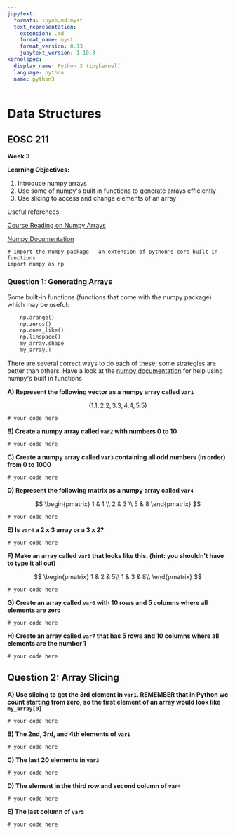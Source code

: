 ```yaml
---
jupytext:
  formats: ipynb,md:myst
  text_representation:
    extension: .md
    format_name: myst
    format_version: 0.13
    jupytext_version: 1.10.3
kernelspec:
  display_name: Python 3 (ipykernel)
  language: python
  name: python3
---
```


# Data Structures

## EOSC 211

**Week 3**

**Learning Objectives:**  
1. Introduce numpy arrays
2. Use some of numpy's built in functions to generate arrays efficiently
2. Use slicing to access and change elements of an array 

Useful references:

[Course Reading on Numpy Arrays](https://phaustin.github.io/Problem-Solving-with-Python/NumPy-and-Arrays/Introduction.html)

[Numpy Documentation](https://numpy.org/doc/stable/reference/generated/numpy.array.html)

```{code-cell} ipython3
# import the numpy package - an extension of python's core built in functions
import numpy as np
```

### Question 1: Generating Arrays

Some built-in functions (functions that come with the numpy package) which may be useful:

```python
    np.arange()
    np.zeros()
    np.ones_like()
    np.linspace()
    my_array.shape
    my_array.T
```
    
There are several correct ways to do each of these; some strategies are better than others. Have a look at the [numpy documentation](https://numpy.org/doc/stable/reference/generated/numpy.array.html) for help using numpy's built in functions

**A) Represent the following vector as a numpy array called `var1`**

$$
(1.1, 2.2, 3.3, 4.4, 5.5) 
$$

```{code-cell} ipython3
# your code here
```

**B) Create a numpy array called `var2` with numbers 0 to 10**

```{code-cell} ipython3
# your code here
```

**C) Create a numpy array called `var3` containing all odd numbers (in order) from 0 to 1000**

```{code-cell} ipython3
# your code here
```

**D) Represent the following matrix as a numpy array called `var4`**

$$
\begin{pmatrix}
1 & 1 \\
2 & 3 \\
5 & 8
\end{pmatrix}
$$

```{code-cell} ipython3
# your code here
```

**E) Is `var4` a 2 x 3 array or a 3 x 2?**

```{code-cell} ipython3
# your code here
```

**F) Make an array called `var5` that looks like this. (hint: you shouldn't have to type it all out)** 

$$
\begin{pmatrix}
1 & 2 & 5\\
1 & 3 & 8\\
\end{pmatrix}
$$

```{code-cell} ipython3
# your code here
```

**G) Create an array called `var6` with 10 rows and 5 columns where all elements are zero**

```{code-cell} ipython3
# your code here
```

**H) Create an array called `var7` that has 5 rows and 10 columns where all elements are the number 1**

```{code-cell} ipython3
# your code here
```

## Question 2: Array Slicing

**A) Use slicing to get the 3rd element in `var1`. REMEMBER that in Python we count starting from zero, so the first element of an array would look like `my_array[0]`**

```{code-cell} ipython3
# your code here
```

**B) The 2nd, 3rd, and 4th elements of `var1`**

```{code-cell} ipython3
# your code here
```

**C) The last 20 elements in `var3`**

```{code-cell} ipython3
# your code here
```

**D) The element in the third row and second column of `var4`**

```{code-cell} ipython3
# your code here
```

**E) The last column of `var5`**

```{code-cell} ipython3
# your code here
```
